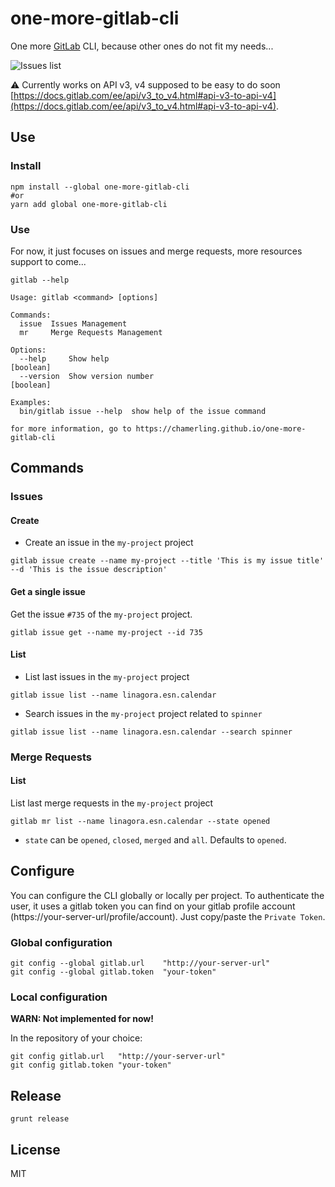# one-more-gitlab-cli

One more [GitLab](https://about.gitlab.com/) CLI, because other ones do not fit my needs...

![Issues list](https://media.giphy.com/media/ygtpaB19qgoVi/giphy.gif)

⚠️ Currently works on API v3, v4 supposed to be easy to do soon [https://docs.gitlab.com/ee/api/v3_to_v4.html#api-v3-to-api-v4](https://docs.gitlab.com/ee/api/v3_to_v4.html#api-v3-to-api-v4).

## Use

### Install

```
npm install --global one-more-gitlab-cli
#or
yarn add global one-more-gitlab-cli
```

### Use

For now, it just focuses on issues and merge requests, more resources support to come...

```
gitlab --help
```

```
Usage: gitlab <command> [options]

Commands:
  issue  Issues Management
  mr     Merge Requests Management

Options:
  --help     Show help                                                 [boolean]
  --version  Show version number                                       [boolean]

Examples:
  bin/gitlab issue --help  show help of the issue command

for more information, go to https://chamerling.github.io/one-more-gitlab-cli
```

## Commands
### Issues
#### Create

- Create an issue in the `my-project` project

```
gitlab issue create --name my-project --title 'This is my issue title' --d 'This is the issue description'
```

#### Get a single issue

Get the issue `#735` of the `my-project` project.

```
gitlab issue get --name my-project --id 735
```

#### List

- List last issues in the `my-project` project

```
gitlab issue list --name linagora.esn.calendar
```

- Search issues in the `my-project` project related to `spinner`

```
gitlab issue list --name linagora.esn.calendar --search spinner
```

### Merge Requests
#### List

List last merge requests in the `my-project` project

```
gitlab mr list --name linagora.esn.calendar --state opened
```

- `state` can be `opened`, `closed`, `merged` and `all`. Defaults to `opened`.

## Configure

You can configure the CLI globally or locally per project. To authenticate the user, it uses a gitlab token you can find on your gitlab profile account (https://your-server-url/profile/account). Just copy/paste the `Private Token`.

### Global configuration

```
git config --global gitlab.url    "http://your-server-url"
git config --global gitlab.token  "your-token"
```

### Local configuration

**WARN: Not implemented for now!**

In the repository of your choice:

```
git config gitlab.url   "http://your-server-url"
git config gitlab.token "your-token"
```


## Release

```
grunt release
```

## License

MIT